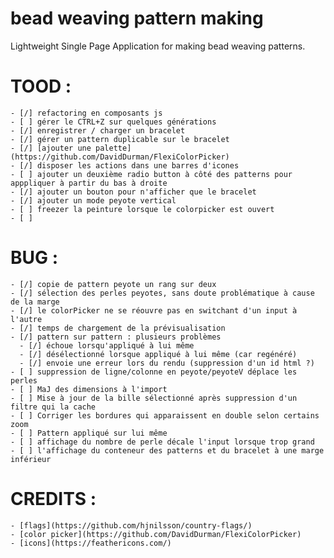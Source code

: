 # bead weaving pattern making

Lightweight Single Page Application for making bead weaving patterns.

# TOOD :

    - [/] refactoring en composants js
    - [ ] gérer le CTRL+Z sur quelques générations
    - [/] enregistrer / charger un bracelet
    - [/] gérer un pattern duplicable sur le bracelet
    - [/] [ajouter une palette](https://github.com/DavidDurman/FlexiColorPicker)
    - [/] disposer les actions dans une barres d'icones
    - [ ] ajouter un deuxième radio button à côté des patterns pour apppliquer à partir du bas à droite
    - [/] ajouter un bouton pour n'afficher que le bracelet
    - [/] ajouter un mode peyote vertical
    - [ ] freezer la peinture lorsque le colorpicker est ouvert
    - [ ]

# BUG :

    - [/] copie de pattern peyote un rang sur deux
    - [/] sélection des perles peyotes, sans doute problématique à cause de la marge
    - [/] le colorPicker ne se réouvre pas en switchant d'un input à l'autre
    - [/] temps de chargement de la prévisualisation
    - [/] pattern sur pattern : plusieurs problèmes
      - [/] échoue lorsqu'appliqué à lui même
      - [/] désélectionné lorsque appliqué à lui même (car regénéré)
      - [/] envoie une erreur lors du rendu (suppression d'un id html ?)
    - [ ] suppression de ligne/colonne en peyote/peyoteV déplace les perles
    - [ ] MaJ des dimensions à l'import
    - [ ] Mise à jour de la bille sélectionné après suppression d'un filtre qui la cache
    - [ ] Corriger les bordures qui apparaissent en double selon certains zoom
    - [ ] Pattern appliqué sur lui même
    - [ ] affichage du nombre de perle décale l'input lorsque trop grand
    - [ ] l'affichage du conteneur des patterns et du bracelet à une marge inférieur

# CREDITS :

    - [flags](https://github.com/hjnilsson/country-flags/)
    - [color picker](https://github.com/DavidDurman/FlexiColorPicker)
    - [icons](https://feathericons.com/)
